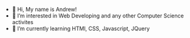 - 👋 Hi, My name is Andrew!
- 👀 I’m interested in Web Developing and any other Computer Science activites
- 🌱 I’m currently learning HTMl, CSS, Javascript, JQuery


<!---
AndrewCrews3/AndrewCrews3 is a ✨ special ✨ repository because its `README.md` (this file) appears on your GitHub profile.
You can click the Preview link to take a look at your changes.
--->
